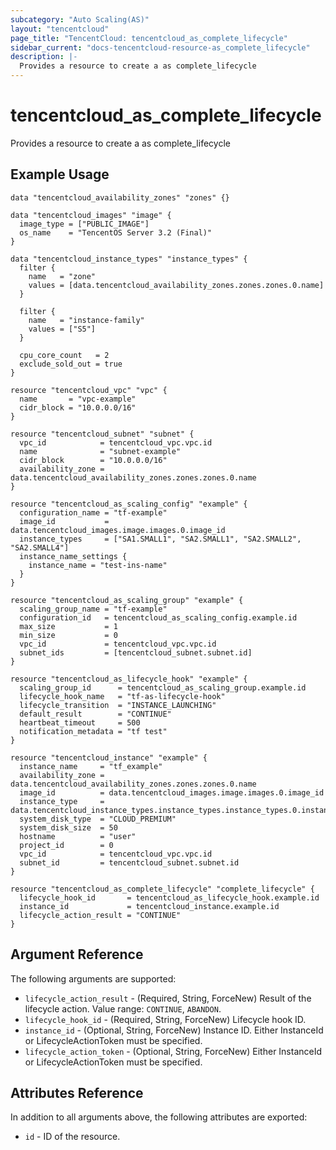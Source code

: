 ```yaml
---
subcategory: "Auto Scaling(AS)"
layout: "tencentcloud"
page_title: "TencentCloud: tencentcloud_as_complete_lifecycle"
sidebar_current: "docs-tencentcloud-resource-as_complete_lifecycle"
description: |-
  Provides a resource to create a as complete_lifecycle
---
```


# tencentcloud_as_complete_lifecycle

Provides a resource to create a as complete_lifecycle

## Example Usage

```hcl
data "tencentcloud_availability_zones" "zones" {}

data "tencentcloud_images" "image" {
  image_type = ["PUBLIC_IMAGE"]
  os_name    = "TencentOS Server 3.2 (Final)"
}

data "tencentcloud_instance_types" "instance_types" {
  filter {
    name   = "zone"
    values = [data.tencentcloud_availability_zones.zones.zones.0.name]
  }

  filter {
    name   = "instance-family"
    values = ["S5"]
  }

  cpu_core_count   = 2
  exclude_sold_out = true
}

resource "tencentcloud_vpc" "vpc" {
  name       = "vpc-example"
  cidr_block = "10.0.0.0/16"
}

resource "tencentcloud_subnet" "subnet" {
  vpc_id            = tencentcloud_vpc.vpc.id
  name              = "subnet-example"
  cidr_block        = "10.0.0.0/16"
  availability_zone = data.tencentcloud_availability_zones.zones.zones.0.name
}

resource "tencentcloud_as_scaling_config" "example" {
  configuration_name = "tf-example"
  image_id           = data.tencentcloud_images.image.images.0.image_id
  instance_types     = ["SA1.SMALL1", "SA2.SMALL1", "SA2.SMALL2", "SA2.SMALL4"]
  instance_name_settings {
    instance_name = "test-ins-name"
  }
}

resource "tencentcloud_as_scaling_group" "example" {
  scaling_group_name = "tf-example"
  configuration_id   = tencentcloud_as_scaling_config.example.id
  max_size           = 1
  min_size           = 0
  vpc_id             = tencentcloud_vpc.vpc.id
  subnet_ids         = [tencentcloud_subnet.subnet.id]
}

resource "tencentcloud_as_lifecycle_hook" "example" {
  scaling_group_id      = tencentcloud_as_scaling_group.example.id
  lifecycle_hook_name   = "tf-as-lifecycle-hook"
  lifecycle_transition  = "INSTANCE_LAUNCHING"
  default_result        = "CONTINUE"
  heartbeat_timeout     = 500
  notification_metadata = "tf test"
}

resource "tencentcloud_instance" "example" {
  instance_name     = "tf_example"
  availability_zone = data.tencentcloud_availability_zones.zones.zones.0.name
  image_id          = data.tencentcloud_images.image.images.0.image_id
  instance_type     = data.tencentcloud_instance_types.instance_types.instance_types.0.instance_type
  system_disk_type  = "CLOUD_PREMIUM"
  system_disk_size  = 50
  hostname          = "user"
  project_id        = 0
  vpc_id            = tencentcloud_vpc.vpc.id
  subnet_id         = tencentcloud_subnet.subnet.id
}

resource "tencentcloud_as_complete_lifecycle" "complete_lifecycle" {
  lifecycle_hook_id       = tencentcloud_as_lifecycle_hook.example.id
  instance_id             = tencentcloud_instance.example.id
  lifecycle_action_result = "CONTINUE"
}
```

## Argument Reference

The following arguments are supported:

* `lifecycle_action_result` - (Required, String, ForceNew) Result of the lifecycle action. Value range: `CONTINUE`, `ABANDON`.
* `lifecycle_hook_id` - (Required, String, ForceNew) Lifecycle hook ID.
* `instance_id` - (Optional, String, ForceNew) Instance ID. Either InstanceId or LifecycleActionToken must be specified.
* `lifecycle_action_token` - (Optional, String, ForceNew) Either InstanceId or LifecycleActionToken must be specified.

## Attributes Reference

In addition to all arguments above, the following attributes are exported:

* `id` - ID of the resource.



